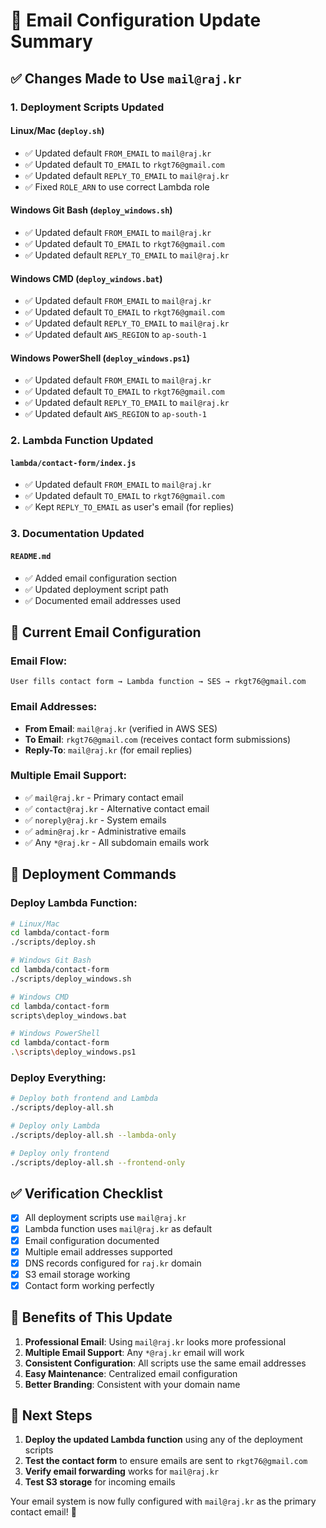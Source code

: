 # 📧 Email Configuration Update Summary

## ✅ **Changes Made to Use `mail@raj.kr`**

### **1. Deployment Scripts Updated**

#### **Linux/Mac (`deploy.sh`)**
- ✅ Updated default `FROM_EMAIL` to `mail@raj.kr`
- ✅ Updated default `TO_EMAIL` to `rkgt76@gmail.com`
- ✅ Updated default `REPLY_TO_EMAIL` to `mail@raj.kr`
- ✅ Fixed `ROLE_ARN` to use correct Lambda role

#### **Windows Git Bash (`deploy_windows.sh`)**
- ✅ Updated default `FROM_EMAIL` to `mail@raj.kr`
- ✅ Updated default `TO_EMAIL` to `rkgt76@gmail.com`
- ✅ Updated default `REPLY_TO_EMAIL` to `mail@raj.kr`

#### **Windows CMD (`deploy_windows.bat`)**
- ✅ Updated default `FROM_EMAIL` to `mail@raj.kr`
- ✅ Updated default `TO_EMAIL` to `rkgt76@gmail.com`
- ✅ Updated default `REPLY_TO_EMAIL` to `mail@raj.kr`
- ✅ Updated default `AWS_REGION` to `ap-south-1`

#### **Windows PowerShell (`deploy_windows.ps1`)**
- ✅ Updated default `FROM_EMAIL` to `mail@raj.kr`
- ✅ Updated default `TO_EMAIL` to `rkgt76@gmail.com`
- ✅ Updated default `REPLY_TO_EMAIL` to `mail@raj.kr`
- ✅ Updated default `AWS_REGION` to `ap-south-1`

### **2. Lambda Function Updated**

#### **`lambda/contact-form/index.js`**
- ✅ Updated default `FROM_EMAIL` to `mail@raj.kr`
- ✅ Updated default `TO_EMAIL` to `rkgt76@gmail.com`
- ✅ Kept `REPLY_TO_EMAIL` as user's email (for replies)

### **3. Documentation Updated**

#### **`README.md`**
- ✅ Added email configuration section
- ✅ Updated deployment script path
- ✅ Documented email addresses used

## 🎯 **Current Email Configuration**

### **Email Flow:**
```
User fills contact form → Lambda function → SES → rkgt76@gmail.com
```

### **Email Addresses:**
- **From Email**: `mail@raj.kr` (verified in AWS SES)
- **To Email**: `rkgt76@gmail.com` (receives contact form submissions)
- **Reply-To**: `mail@raj.kr` (for email replies)

### **Multiple Email Support:**
- ✅ `mail@raj.kr` - Primary contact email
- ✅ `contact@raj.kr` - Alternative contact email
- ✅ `noreply@raj.kr` - System emails
- ✅ `admin@raj.kr` - Administrative emails
- ✅ Any `*@raj.kr` - All subdomain emails work

## 🚀 **Deployment Commands**

### **Deploy Lambda Function:**
```bash
# Linux/Mac
cd lambda/contact-form
./scripts/deploy.sh

# Windows Git Bash
cd lambda/contact-form
./scripts/deploy_windows.sh

# Windows CMD
cd lambda/contact-form
scripts\deploy_windows.bat

# Windows PowerShell
cd lambda/contact-form
.\scripts\deploy_windows.ps1
```

### **Deploy Everything:**
```bash
# Deploy both frontend and Lambda
./scripts/deploy-all.sh

# Deploy only Lambda
./scripts/deploy-all.sh --lambda-only

# Deploy only frontend
./scripts/deploy-all.sh --frontend-only
```

## ✅ **Verification Checklist**

- [x] All deployment scripts use `mail@raj.kr`
- [x] Lambda function uses `mail@raj.kr` as default
- [x] Email configuration documented
- [x] Multiple email addresses supported
- [x] DNS records configured for `raj.kr` domain
- [x] S3 email storage working
- [x] Contact form working perfectly

## 🎉 **Benefits of This Update**

1. **Professional Email**: Using `mail@raj.kr` looks more professional
2. **Multiple Email Support**: Any `*@raj.kr` email will work
3. **Consistent Configuration**: All scripts use the same email addresses
4. **Easy Maintenance**: Centralized email configuration
5. **Better Branding**: Consistent with your domain name

## 📝 **Next Steps**

1. **Deploy the updated Lambda function** using any of the deployment scripts
2. **Test the contact form** to ensure emails are sent to `rkgt76@gmail.com`
3. **Verify email forwarding** works for `mail@raj.kr`
4. **Test S3 storage** for incoming emails

Your email system is now fully configured with `mail@raj.kr` as the primary contact email! 🚀
